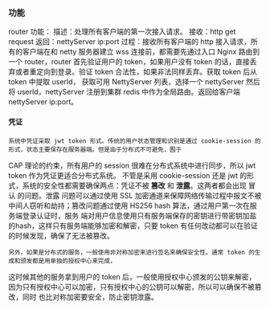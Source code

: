 ### 功能
router 功能：
    描述：处理所有客户端的第一次接入请求。
    接收：http get request
    返回：nettyServer ip:port
    过程：接收所有客户端的 http 接入请求，所有的客户端在和 netty 服务器建立 wss 连接前，都需要先通过入口 Nginx 路由到一个 router，router
首先验证用户的 token，如果用户没有 token 的话，直接丢弃或者重定向到登录。验证 token 合法性，如果非法同样丢弃。获取 token 后从 token 中提取 userId，
获取可用 NettyServer 列表，选择一个 nettyServer 然后将 userId，nettyServer 注册到集群 redis 中作为全局路由。返回给客户端 nettyServer ip:port。


#### 凭证
    系统中凭证采取 jwt token 形式。传统的用户状态管理和识别是通过 cookie-session 的形式，状态主要保存在服务器端。但是由于分布式不可避免，囿于
CAP 理论的约束，所有用户的 session 很难在分布式系统中进行同步，所以 jwt token 作为凭证更适合分布式系统。
    不管是采用 cookie-session 还是 jwt 的形式，系统的安全性都需要确保两点：凭证不被 **篡改** 和 **泄露**。这两者都会出现 冒认 的问题。泄露
问题可以通过使用 SSL 加密通道来保障网络传输过程中报文不被中间人窃听和劫持；篡改问题通过使用 HS256 hash 算法，通过用户第一次在服务端登录认证时，服务
端对用户信息使用只有服务端保存的密钥进行带密钥加盐的hash，这样只有服务端能够加密和解密，只要 token 有任何改动都可以在验证的时候发现，确保了无法被篡改。

    另外，如果是分布式的服务，一般使用非对称加密来进行签名来确保安全性。通常 token 的生成和颁发都是用单独的授权中心来完成，
这时候其他的服务拿到用户的 token 后，一般使用授权中心颁发的公钥来解密，因为只有授权中心可以加密，只有授权中心的公钥可以解密，所以可以确保不被篡改，同时
也比对称加密要安全，防止密钥泄露。